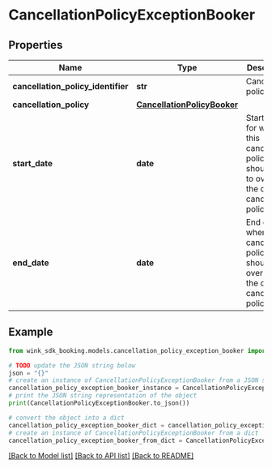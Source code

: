 # CancellationPolicyExceptionBooker


## Properties

Name | Type | Description | Notes
------------ | ------------- | ------------- | -------------
**cancellation_policy_identifier** | **str** | Cancellation policy | 
**cancellation_policy** | [**CancellationPolicyBooker**](CancellationPolicyBooker.md) |  | 
**start_date** | **date** | Start date for when this cancellation policy should start to override the default cancellation policy. | 
**end_date** | **date** | End date for when this cancellation policy should end overriding the default cancellation policy. | 

## Example

```python
from wink_sdk_booking.models.cancellation_policy_exception_booker import CancellationPolicyExceptionBooker

# TODO update the JSON string below
json = "{}"
# create an instance of CancellationPolicyExceptionBooker from a JSON string
cancellation_policy_exception_booker_instance = CancellationPolicyExceptionBooker.from_json(json)
# print the JSON string representation of the object
print(CancellationPolicyExceptionBooker.to_json())

# convert the object into a dict
cancellation_policy_exception_booker_dict = cancellation_policy_exception_booker_instance.to_dict()
# create an instance of CancellationPolicyExceptionBooker from a dict
cancellation_policy_exception_booker_from_dict = CancellationPolicyExceptionBooker.from_dict(cancellation_policy_exception_booker_dict)
```
[[Back to Model list]](../README.md#documentation-for-models) [[Back to API list]](../README.md#documentation-for-api-endpoints) [[Back to README]](../README.md)


